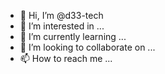 - 👋 Hi, I’m @d33-tech
- 👀 I’m interested in ...
- 🌱 I’m currently learning ...
- 💞️ I’m looking to collaborate on ...
- 📫 How to reach me ...

<!---
d33-tech/d33-tech is a ✨ special ✨ repository because its `README.md` (this file) appears on your GitHub profile.
You can click the Preview link to take a look at your changes.
--->